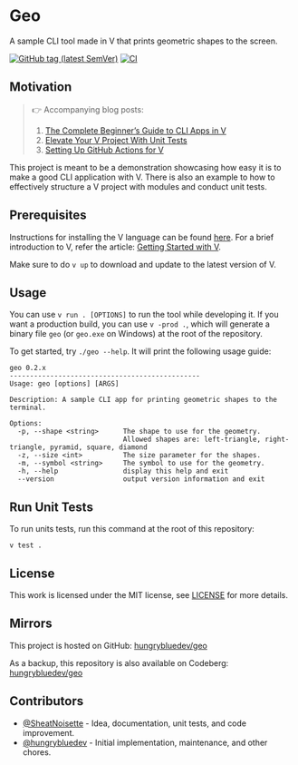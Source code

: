 # Geo

A sample CLI tool made in V that prints geometric shapes to the screen.

[![GitHub tag (latest SemVer)](https://img.shields.io/github/v/tag/hungrybluedev/geo?sort=semver)](https://github.com/hungrybluedev/geo/tags)
[![CI](https://github.com/hungrybluedev/geo/actions/workflows/ci.yml/badge.svg)](https://github.com/hungrybluedev/geo/actions/workflows/ci.yml)

## Motivation

> 👉 Accompanying blog posts:
> 1. [The Complete Beginner’s Guide to CLI Apps in V](https://blog.vlang.io/the-complete-beginners-guide-to-cli-apps-in-v/)
> 2. [Elevate Your V Project With Unit Tests](https://blog.vlang.io/elevate-your-v-project-with-unit-tests/)
> 3. [Setting Up GitHub Actions for V](https://blog.vlang.io/setting-up-github-actions-for-v/)

This project is meant to be a demonstration showcasing how
easy it is to make a good CLI application with V. There is
also an example to how to effectively structure a V
project with modules and conduct unit tests.

## Prerequisites

Instructions for installing the V language can be found
[here](https://github.com/vlang/v/blob/master/doc/docs.md#install-from-source).
For a brief introduction to V, refer the article:
[Getting Started with V](https://blog.vlang.io/getting-started-with-v/).

Make sure to do `v up` to download and update to the latest version of V.
## Usage

You can use `v run . [OPTIONS]` to run the tool while
developing it. If you want a production build, you can use `v -prod .`, which will generate a binary file `geo` (or `geo.exe` on Windows) at the root of the repository.

To get started, try `./geo --help`. It will print the
following usage guide:

```
geo 0.2.x
-----------------------------------------------
Usage: geo [options] [ARGS]

Description: A sample CLI app for printing geometric shapes to the terminal.

Options:
  -p, --shape <string>      The shape to use for the geometry.
                            Allowed shapes are: left-triangle, right-triangle, pyramid, square, diamond
  -z, --size <int>          The size parameter for the shapes.
  -m, --symbol <string>     The symbol to use for the geometry.
  -h, --help                display this help and exit
  --version                 output version information and exit
```

## Run Unit Tests

To run units tests, run this command at the root of this repository:

```
v test .
```

## License

This work is licensed under the MIT license, see [LICENSE](/LICENSE) for more details.

## Mirrors

This project is hosted on GitHub:
[hungrybluedev/geo](https://github.com/hungrybluedev/geo)

As a backup, this repository is also available on Codeberg:
[hungrybluedev/geo](https://codeberg.org/hungrybluedev/geo)

## Contributors

- [@SheatNoisette](https://github.com/SheatNoisette) - Idea, documentation, unit tests, and code improvement.
- [@hungrybluedev](https://github.com/hungrybluedev) -
  Initial implementation, maintenance, and other chores.
